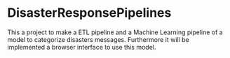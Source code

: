 # DisasterResponsePipelines
This a project to make a ETL pipeline and a Machine Learning pipeline of a model to categorize disasters messages.
Furthermore it will be implemented a browser interface to use this model.

